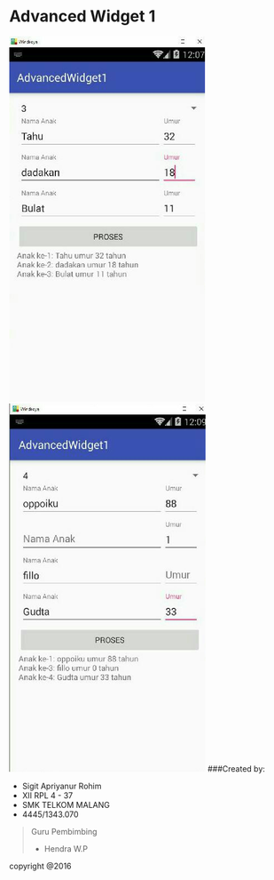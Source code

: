 # Advanced Widget 1
![SS1](https://github.com/sigitapriyan/SSProjectAndroid/blob/master/aw1.0.jpg)
![SS1](https://github.com/sigitapriyan/SSProjectAndroid/blob/master/aw1.1.jpg)
###Created by:
* Sigit Apriyanur Rohim
* XII RPL 4 - 37
* SMK TELKOM MALANG
* 4445/1343.070

> Guru Pembimbing
> - Hendra W.P

copyright @2016
